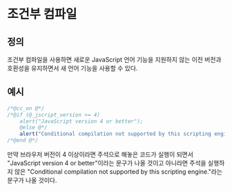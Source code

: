 # 조건부 컴파일

## 정의
조건부 컴파일을 사용하면 새로운 JavaScript 언어 기능을 지원하지 않는 이전 버전과 호환성을 유지하면서 새 언어 기능을 사용할 수 있다.

## 예시
```javascript
/*@cc_on @*/
/*@if (@_jscript_version >= 4)
    alert("JavaScript version 4 or better");
    @else @*/
    alert("Conditional compilation not supported by this scripting engine.");
/*@end @*/
```
만약 브라우저 버전이 4 이상이라면 주석으로 해놓은 코드가 실행이 되면서 "JavaScript version 4 or better"이라는 문구가 나올 것이고 아니라면 주석을 실행하지 않은 "Conditional compilation not supported by this scripting engine."라는 문구가 나올 것이다.